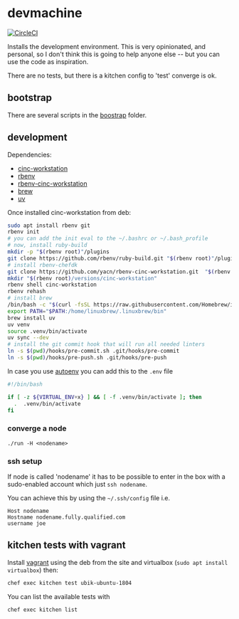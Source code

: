 # devmachine

[![CircleCI](https://circleci.com/gh/gbagnoli/devmachine.svg?style=svg)](https://circleci.com/gh/gbagnoli/devmachine)

Installs the development environment.  This is very opinionated, and personal,
so I don't think this is going to help anyone else -- but you can use the code
as inspiration.

There are no tests, but there is a kitchen config to 'test' converge is ok.

## bootstrap

There are several scripts in the [boostrap](./boostrap) folder.

## development

Dependencies:
* [cinc-workstation](https://cinc.sh/start/workstation/)
* [rbenv](https://github.com/rbenv/rbenv)
* [rbenv-cinc-workstation](https://github.com/yacn/rbenv-cinc-workstation.git)
* [brew](https://brew.sh)
* [uv](https://github.com/astral-sh/uv)

Once installed cinc-workstation from deb:

```bash
sudo apt install rbenv git
rbenv init
# you can add the init eval to the ~/.bashrc or ~/.bash_profile
# now, install ruby-build
mkdir -p "$(rbenv root)"/plugins
git clone https://github.com/rbenv/ruby-build.git "$(rbenv root)"/plugins/ruby-build
# install rbenv-chefdk
git clone https://github.com/yacn/rbenv-cinc-workstation.git  "$(rbenv root)"/plugins/rbenv-cinc-workstation
mkdir "$(rbenv root)/versions/cinc-workstation"
rbenv shell cinc-workstation
rbenv rehash
# install brew
/bin/bash -c "$(curl -fsSL https://raw.githubusercontent.com/Homebrew/install/HEAD/install.sh)"
export PATH="$PATH:/home/linuxbrew/.linuxbrew/bin"
brew install uv
uv venv
source .venv/bin/activate
uv sync --dev
# install the git commit hook that will run all needed linters
ln -s $(pwd)/hooks/pre-commit.sh .git/hooks/pre-commit
ln -s $(pwd)/hooks/pre-push.sh .git/hooks/pre-push
```

In case you use [autoenv](https://github.com/kennethreitz/autoenv) you can add this to the `.env` file

```bash
#!/bin/bash

if [ -z ${VIRTUAL_ENV+x} ] && [ -f .venv/bin/activate ]; then
  .  .venv/bin/activate
fi
```

### converge a node

```
./run -H <nodename>
```

### ssh setup

If node is called 'nodename' it has to be possible to enter in the box
with a sudo-enabled account which just `ssh nodename`.

You can achieve this by using the `~/.ssh/config` file
i.e.

```
Host nodename
Hostname nodename.fully.qualified.com
username joe
```

## kitchen tests with vagrant

Install [vagrant](https://www.vagrantup.com/downloads.html) using the deb from
the site and virtualbox (`sudo apt install virtualbox`) then:

```bash
chef exec kitchen test ubik-ubuntu-1804
```

You can list the available tests with

```bash
chef exec kitchen list
```
